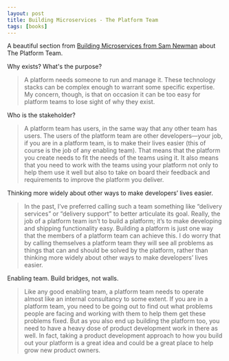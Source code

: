 ```yaml
---
layout: post
title: Building Microservices - The Platform Team
tags: [books]
---
```


A beautiful section from [Building Microservices from Sam Newman](https://www.amazon.com/Building-Microservices-Designing-Fine-Grained-Systems/dp/1492034029) about The Platform Team.

Why exists? What's the purpose?

> A platform needs someone to run and manage it. These technology stacks can be complex enough to warrant some specific expertise. My concern, though, is that on occasion it can be too easy for platform teams to lose sight of why they exist.

Who is the stakeholder?

> A platform team has users, in the same way that any other team has users. The users of the platform team are other developers—your job, if you are in a platform team, is to make their lives easier (this of course is the job of any enabling team). That means that the platform you create needs to fit the needs of the teams using it. It also means that you need to work with the teams using your platform not only to help them use it well but also to take on board their feedback and requirements to improve the platform you deliver.

Thinking more widely about other ways to make developers’ lives easier.

> In the past, I’ve preferred calling such a team something like “delivery services” or “delivery support” to better articulate its goal. Really, the job of a platform team isn’t to build a platform; it’s to make developing and shipping functionality easy. Building a platform is just one way that the members of a platform team can achieve this. I do worry that by calling themselves a platform team they will see all problems as things that can and should be solved by the platform, rather than thinking more widely about other ways to make developers’ lives easier.

Enabling team. Build bridges, not walls.

> Like any good enabling team, a platform team needs to operate almost like an internal consultancy to some extent. If you are in a platform team, you need to be going out to find out what problems people are facing and working with them to help them get these problems fixed. But as you also end up building the platform too, you need to have a heavy dose of product development work in there as well. In fact, taking a product development approach to how you build out your platform is a great idea and could be a great place to help grow new product owners.
